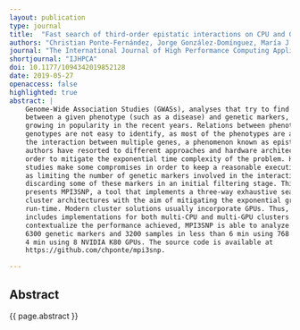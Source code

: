 ```yaml
---
layout: publication
type: journal
title:  "Fast search of third-order epistatic interactions on CPU and GPU clusters"
authors: "Christian Ponte-Fernández, Jorge González-Domínguez, María J. Martín"
journal: "The International Journal of High Performance Computing Applications"
shortjournal: "IJHPCA"
doi: 10.1177/1094342019852128
date: 2019-05-27
openaccess: false
highlighted: true
abstract: |
    Genome-Wide Association Studies (GWASs), analyses that try to find a link
    between a given phenotype (such as a disease) and genetic markers, have been
    growing in popularity in the recent years. Relations between phenotypes and
    genotypes are not easy to identify, as most of the phenotypes are a product of
    the interaction between multiple genes, a phenomenon known as epistasis. Many
    authors have resorted to different approaches and hardware architectures in
    order to mitigate the exponential time complexity of the problem. However, these
    studies make some compromises in order to keep a reasonable execution time, such
    as limiting the number of genetic markers involved in the interaction, or
    discarding some of these markers in an initial filtering stage. This work
    presents MPI3SNP, a tool that implements a three-way exhaustive search for
    cluster architectures with the aim of mitigating the exponential growth of the
    run-time. Modern cluster solutions usually incorporate GPUs. Thus, MPI3SNP
    includes implementations for both multi-CPU and multi-GPU clusters. To
    contextualize the performance achieved, MPI3SNP is able to analyze an input of
    6300 genetic markers and 3200 samples in less than 6 min using 768 CPU cores or
    4 min using 8 NVIDIA K80 GPUs. The source code is available at
    https://github.com/chponte/mpi3snp.

---
```


## Abstract

{{ page.abstract }}
